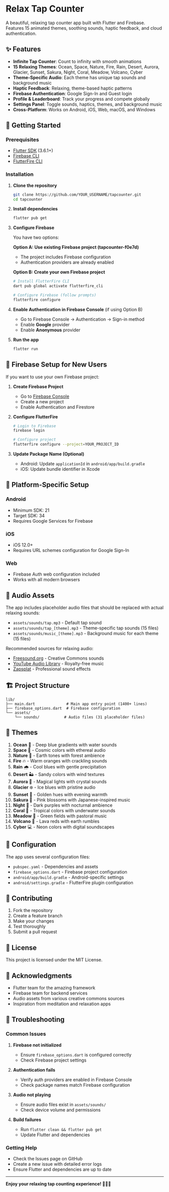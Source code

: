 # Relax Tap Counter

A beautiful, relaxing tap counter app built with Flutter and Firebase. Features 15 animated themes, soothing sounds, haptic feedback, and cloud authentication.

## ✨ Features

- **Infinite Tap Counter**: Count to infinity with smooth animations
- **15 Relaxing Themes**: Ocean, Space, Nature, Fire, Rain, Desert, Aurora, Glacier, Sunset, Sakura, Night, Coral, Meadow, Volcano, Cyber
- **Theme-Specific Audio**: Each theme has unique tap sounds and background music
- **Haptic Feedback**: Relaxing, theme-based haptic patterns
- **Firebase Authentication**: Google Sign-In and Guest login
- **Profile & Leaderboard**: Track your progress and compete globally
- **Settings Panel**: Toggle sounds, haptics, themes, and background music
- **Cross-Platform**: Works on Android, iOS, Web, macOS, and Windows

## 🚀 Getting Started

### Prerequisites

- [Flutter SDK](https://flutter.dev/docs/get-started/install) (3.6.1+)
- [Firebase CLI](https://firebase.google.com/docs/cli#install_the_firebase_cli)
- [FlutterFire CLI](https://pub.dev/packages/flutterfire_cli)

### Installation

1. **Clone the repository**
   ```bash
   git clone https://github.com/YOUR_USERNAME/tapcounter.git
   cd tapcounter
   ```

2. **Install dependencies**
   ```bash
   flutter pub get
   ```

3. **Configure Firebase**
   
   You have two options:

   **Option A: Use existing Firebase project (tapcounter-f0e7d)**
   - The project includes Firebase configuration
   - Authentication providers are already enabled
   
   **Option B: Create your own Firebase project**
   ```bash
   # Install FlutterFire CLI
   dart pub global activate flutterfire_cli
   
   # Configure Firebase (follow prompts)
   flutterfire configure
   ```

4. **Enable Authentication in Firebase Console** (if using Option B)
   - Go to Firebase Console → Authentication → Sign-in method
   - Enable **Google** provider
   - Enable **Anonymous** provider

5. **Run the app**
   ```bash
   flutter run
   ```

## 🔧 Firebase Setup for New Users

If you want to use your own Firebase project:

1. **Create Firebase Project**
   - Go to [Firebase Console](https://console.firebase.google.com)
   - Create a new project
   - Enable Authentication and Firestore

2. **Configure FlutterFire**
   ```bash
   # Login to Firebase
   firebase login
   
   # Configure project
   flutterfire configure --project=YOUR_PROJECT_ID
   ```

3. **Update Package Name (Optional)**
   - Android: Update `applicationId` in `android/app/build.gradle`
   - iOS: Update bundle identifier in Xcode

## 📱 Platform-Specific Setup

### Android
- Minimum SDK: 21
- Target SDK: 34
- Requires Google Services for Firebase

### iOS
- iOS 12.0+
- Requires URL schemes configuration for Google Sign-In

### Web
- Firebase Auth web configuration included
- Works with all modern browsers

## 🎵 Audio Assets

The app includes placeholder audio files that should be replaced with actual relaxing sounds:

- `assets/sounds/tap.mp3` - Default tap sound
- `assets/sounds/tap_[theme].mp3` - Theme-specific tap sounds (15 files)
- `assets/sounds/music_[theme].mp3` - Background music for each theme (15 files)

Recommended sources for relaxing audio:
- [Freesound.org](https://freesound.org) - Creative Commons sounds
- [YouTube Audio Library](https://www.youtube.com/audiolibrary) - Royalty-free music
- [Zapsplat](https://zapsplat.com) - Professional sound effects

## 🏗️ Project Structure

```
lib/
├── main.dart              # Main app entry point (1400+ lines)
├── firebase_options.dart  # Firebase configuration
└── assets/
    └── sounds/           # Audio files (31 placeholder files)
```

## 🎨 Themes

1. **Ocean** 🌊 - Deep blue gradients with water sounds
2. **Space** 🌌 - Cosmic colors with ethereal audio
3. **Nature** 🌿 - Earth tones with forest ambience
4. **Fire** 🔥 - Warm oranges with crackling sounds
5. **Rain** 🌧️ - Cool blues with gentle precipitation
6. **Desert** 🏜️ - Sandy colors with wind textures
7. **Aurora** 🌈 - Magical lights with crystal sounds
8. **Glacier** ❄️ - Ice blues with pristine audio
9. **Sunset** 🌅 - Golden hues with evening warmth
10. **Sakura** 🌸 - Pink blossoms with Japanese-inspired music
11. **Night** 🌙 - Dark purples with nocturnal ambience
12. **Coral** 🐠 - Tropical colors with underwater sounds
13. **Meadow** 🌾 - Green fields with pastoral music
14. **Volcano** 🌋 - Lava reds with earth rumbles
15. **Cyber** 💻 - Neon colors with digital soundscapes

## 🔧 Configuration

The app uses several configuration files:

- `pubspec.yaml` - Dependencies and assets
- `firebase_options.dart` - Firebase project configuration
- `android/app/build.gradle` - Android-specific settings
- `android/settings.gradle` - FlutterFire plugin configuration

## 🤝 Contributing

1. Fork the repository
2. Create a feature branch
3. Make your changes
4. Test thoroughly
5. Submit a pull request

## 📄 License

This project is licensed under the MIT License.

## 🙏 Acknowledgments

- Flutter team for the amazing framework
- Firebase team for backend services
- Audio assets from various creative commons sources
- Inspiration from meditation and relaxation apps

## 🐛 Troubleshooting

### Common Issues

1. **Firebase not initialized**
   - Ensure `firebase_options.dart` is configured correctly
   - Check Firebase project settings

2. **Authentication fails**
   - Verify auth providers are enabled in Firebase Console
   - Check package names match Firebase configuration

3. **Audio not playing**
   - Ensure audio files exist in `assets/sounds/`
   - Check device volume and permissions

4. **Build failures**
   - Run `flutter clean && flutter pub get`
   - Update Flutter and dependencies

### Getting Help

- Check the Issues page on GitHub
- Create a new issue with detailed error logs
- Ensure Flutter and dependencies are up to date

---

**Enjoy your relaxing tap counting experience! 🧘‍♀️✨**
